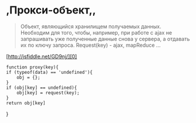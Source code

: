 # ,Прокси-объект,,

> Объект, являющийся хранилищем получаемых данных. Необходим для того, чтобы, например, при работе с ajax не запрашивать уже полученные данные снова у сервера, а отдавать их по ключу запроса. Request(key) - ajax, mapReduce ...
> 

[http://jsfiddle.net/GD9nj/][0]

    function proxy(key){
    if (typeof(data) == 'undefined'){
        obj = {};
    }
    if (obj[key] == undefined){
        obj[key] = request(key);
    }
    return obj[key]
    

}


[0]: http://jsfiddle.net/GD9nj/